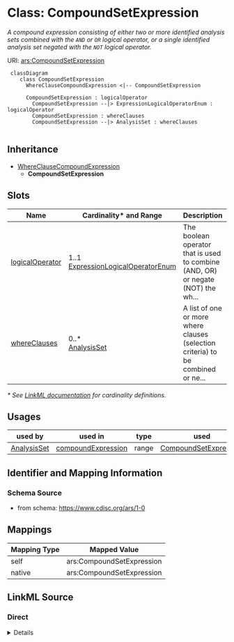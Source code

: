 # Class: CompoundSetExpression

_A compound expression consisting of either two or more identified analysis sets combined with the `AND` or `OR` logical operator, or a single identified analysis set negated with the `NOT` logical operator._




URI: [ars:CompoundSetExpression](https://www.cdisc.org/ars/1-0/CompoundSetExpression)




```mermaid
 classDiagram
    class CompoundSetExpression
      WhereClauseCompoundExpression <|-- CompoundSetExpression

      CompoundSetExpression : logicalOperator
        CompoundSetExpression --|> ExpressionLogicalOperatorEnum : logicalOperator
        CompoundSetExpression : whereClauses
        CompoundSetExpression --|> AnalysisSet : whereClauses
        
```




## Inheritance
* [WhereClauseCompoundExpression](WhereClauseCompoundExpression.md)
    * **CompoundSetExpression**



## Slots

| Name | Cardinality* and Range | Description | Inheritance |
| ---  | --- | --- | --- |
| [logicalOperator](logicalOperator.md) | 1..1 <br/> [ExpressionLogicalOperatorEnum](ExpressionLogicalOperatorEnum.md) | The boolean operator that is used to combine (AND, OR) or negate (NOT) the wh... | [WhereClauseCompoundExpression](WhereClauseCompoundExpression.md) |
| [whereClauses](whereClauses.md) | 0..* <br/> [AnalysisSet](AnalysisSet.md) | A list of one or more where clauses (selection criteria) to be combined or ne... | [WhereClauseCompoundExpression](WhereClauseCompoundExpression.md) |

_* See [LinkML documentation](https://linkml.io/linkml/schemas/slots.html#slot-cardinality) for cardinality definitions._




## Usages

| used by | used in | type | used |
| ---  | --- | --- | --- |
| [AnalysisSet](AnalysisSet.md) | [compoundExpression](compoundExpression.md) | range | [CompoundSetExpression](CompoundSetExpression.md) |






## Identifier and Mapping Information







### Schema Source


* from schema: https://www.cdisc.org/ars/1-0





## Mappings

| Mapping Type | Mapped Value |
| ---  | ---  |
| self | ars:CompoundSetExpression |
| native | ars:CompoundSetExpression |





## LinkML Source

<!-- TODO: investigate https://stackoverflow.com/questions/37606292/how-to-create-tabbed-code-blocks-in-mkdocs-or-sphinx -->

### Direct

<details>
```yaml
name: CompoundSetExpression
description: A compound expression consisting of either two or more identified analysis
  sets combined with the `AND` or `OR` logical operator, or a single identified analysis
  set negated with the `NOT` logical operator.
from_schema: https://www.cdisc.org/ars/1-0
rank: 1000
is_a: WhereClauseCompoundExpression
slot_usage:
  whereClauses:
    name: whereClauses
    domain_of:
    - WhereClauseCompoundExpression
    range: AnalysisSet
    inlined: false

```
</details>

### Induced

<details>
```yaml
name: CompoundSetExpression
description: A compound expression consisting of either two or more identified analysis
  sets combined with the `AND` or `OR` logical operator, or a single identified analysis
  set negated with the `NOT` logical operator.
from_schema: https://www.cdisc.org/ars/1-0
rank: 1000
is_a: WhereClauseCompoundExpression
slot_usage:
  whereClauses:
    name: whereClauses
    domain_of:
    - WhereClauseCompoundExpression
    range: AnalysisSet
    inlined: false
attributes:
  logicalOperator:
    name: logicalOperator
    description: The boolean operator that is used to combine (AND, OR) or negate
      (NOT) the where claus(s) in the compound expression.
    from_schema: https://www.cdisc.org/ars/1-0
    rank: 1000
    alias: logicalOperator
    owner: CompoundSetExpression
    domain_of:
    - WhereClauseCompoundExpression
    range: ExpressionLogicalOperatorEnum
    required: true
  whereClauses:
    name: whereClauses
    description: A list of one or more where clauses (selection criteria) to be combined
      or negated.
    from_schema: https://www.cdisc.org/ars/1-0
    rank: 1000
    multivalued: true
    list_elements_ordered: true
    alias: whereClauses
    owner: CompoundSetExpression
    domain_of:
    - WhereClauseCompoundExpression
    range: AnalysisSet
    inlined: false

```
</details>